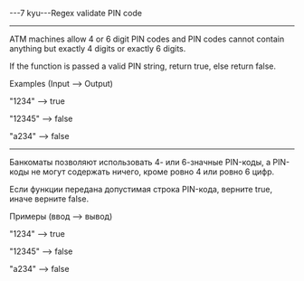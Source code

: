 ---7 kyu---Regex validate PIN code

---

ATM machines allow 4 or 6 digit PIN codes and PIN codes cannot contain anything but exactly 4 digits or exactly 6 digits.

If the function is passed a valid PIN string, return true, else return false.

Examples (Input --> Output)

"1234"   -->  true

"12345"  -->  false

"a234"   -->  false

---

Банкоматы позволяют использовать 4- или 6-значные PIN-коды, а PIN-коды не могут содержать ничего, кроме ровно 4 или ровно 6 цифр.

Если функции передана допустимая строка PIN-кода, верните true, иначе верните false.

Примеры (ввод --> вывод)

"1234"   -->  true

"12345"  -->  false

"a234"   -->  false
